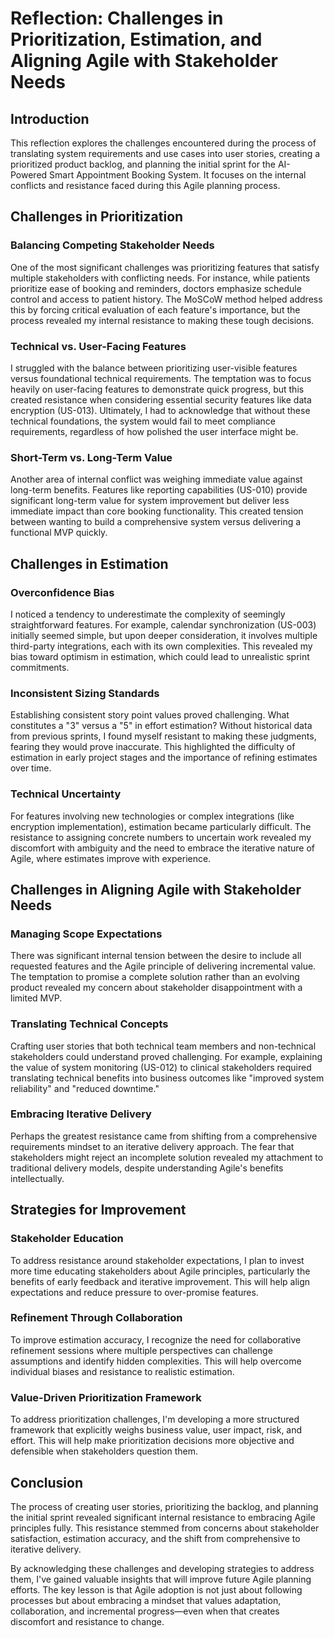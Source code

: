# Reflection: Challenges in Prioritization, Estimation, and Aligning Agile with Stakeholder Needs

## Introduction
This reflection explores the challenges encountered during the process of translating system requirements and use cases into user stories, creating a prioritized product backlog, and planning the initial sprint for the AI-Powered Smart Appointment Booking System. It focuses on the internal conflicts and resistance faced during this Agile planning process.

## Challenges in Prioritization

### Balancing Competing Stakeholder Needs
One of the most significant challenges was prioritizing features that satisfy multiple stakeholders with conflicting needs. For instance, while patients prioritize ease of booking and reminders, doctors emphasize schedule control and access to patient history. The MoSCoW method helped address this by forcing critical evaluation of each feature's importance, but the process revealed my internal resistance to making these tough decisions.

### Technical vs. User-Facing Features
I struggled with the balance between prioritizing user-visible features versus foundational technical requirements. The temptation was to focus heavily on user-facing features to demonstrate quick progress, but this created resistance when considering essential security features like data encryption (US-013). Ultimately, I had to acknowledge that without these technical foundations, the system would fail to meet compliance requirements, regardless of how polished the user interface might be.

### Short-Term vs. Long-Term Value
Another area of internal conflict was weighing immediate value against long-term benefits. Features like reporting capabilities (US-010) provide significant long-term value for system improvement but deliver less immediate impact than core booking functionality. This created tension between wanting to build a comprehensive system versus delivering a functional MVP quickly.

## Challenges in Estimation

### Overconfidence Bias
I noticed a tendency to underestimate the complexity of seemingly straightforward features. For example, calendar synchronization (US-003) initially seemed simple, but upon deeper consideration, it involves multiple third-party integrations, each with its own complexities. This revealed my bias toward optimism in estimation, which could lead to unrealistic sprint commitments.

### Inconsistent Sizing Standards
Establishing consistent story point values proved challenging. What constitutes a "3" versus a "5" in effort estimation? Without historical data from previous sprints, I found myself resistant to making these judgments, fearing they would prove inaccurate. This highlighted the difficulty of estimation in early project stages and the importance of refining estimates over time.

### Technical Uncertainty
For features involving new technologies or complex integrations (like encryption implementation), estimation became particularly difficult. The resistance to assigning concrete numbers to uncertain work revealed my discomfort with ambiguity and the need to embrace the iterative nature of Agile, where estimates improve with experience.

## Challenges in Aligning Agile with Stakeholder Needs

### Managing Scope Expectations
There was significant internal tension between the desire to include all requested features and the Agile principle of delivering incremental value. The temptation to promise a complete solution rather than an evolving product revealed my concern about stakeholder disappointment with a limited MVP.

### Translating Technical Concepts
Crafting user stories that both technical team members and non-technical stakeholders could understand proved challenging. For example, explaining the value of system monitoring (US-012) to clinical stakeholders required translating technical benefits into business outcomes like "improved system reliability" and "reduced downtime."

### Embracing Iterative Delivery
Perhaps the greatest resistance came from shifting from a comprehensive requirements mindset to an iterative delivery approach. The fear that stakeholders might reject an incomplete solution revealed my attachment to traditional delivery models, despite understanding Agile's benefits intellectually.

## Strategies for Improvement

### Stakeholder Education
To address resistance around stakeholder expectations, I plan to invest more time educating stakeholders about Agile principles, particularly the benefits of early feedback and iterative improvement. This will help align expectations and reduce pressure to over-promise features.

### Refinement Through Collaboration
To improve estimation accuracy, I recognize the need for collaborative refinement sessions where multiple perspectives can challenge assumptions and identify hidden complexities. This will help overcome individual biases and resistance to realistic estimation.

### Value-Driven Prioritization Framework
To address prioritization challenges, I'm developing a more structured framework that explicitly weighs business value, user impact, risk, and effort. This will help make prioritization decisions more objective and defensible when stakeholders question them.

## Conclusion
The process of creating user stories, prioritizing the backlog, and planning the initial sprint revealed significant internal resistance to embracing Agile principles fully. This resistance stemmed from concerns about stakeholder satisfaction, estimation accuracy, and the shift from comprehensive to iterative delivery.

By acknowledging these challenges and developing strategies to address them, I've gained valuable insights that will improve future Agile planning efforts. The key lesson is that Agile adoption is not just about following processes but about embracing a mindset that values adaptation, collaboration, and incremental progress—even when that creates discomfort and resistance to change.
